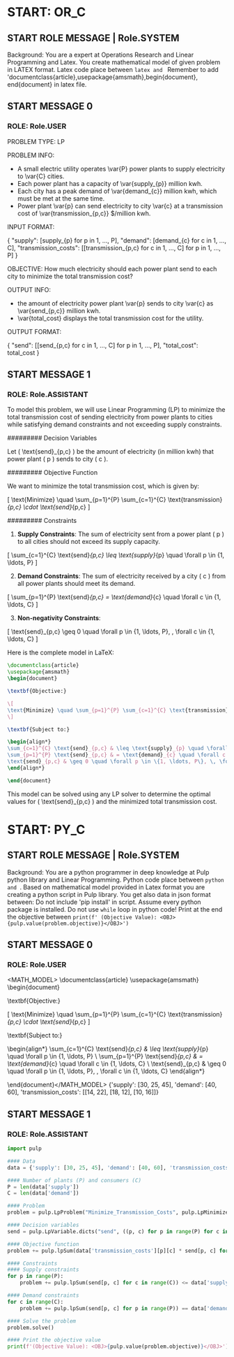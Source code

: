 # START: OR_C 
## START ROLE MESSAGE | Role.SYSTEM 
Background: You are a expert at Operations Research and Linear Programming and Latex. You create mathematical model of given problem in LATEX format. Latex code place between ```latex and ``` Remember to add 'documentclass{article},usepackage{amsmath},begin{document}, end{document} in latex file. 
## START MESSAGE 0 
### ROLE: Role.USER
<DESCRIPTION>
PROBLEM TYPE: LP

PROBLEM INFO:

- A small electric utility operates \var{P} power plants to supply electricity to \var{C} cities.
- Each power plant has a capacity of \var{supply_{p}} million kwh.
- Each city has a peak demand of \var{demand_{c}} million kwh, which must be met at the same time.
- Power plant \var{p} can send electricity to city \var{c} at a transmission cost of \var{transmission_{p,c}} $/million kwh.

INPUT FORMAT: 

{
    "supply": [supply_{p} for p in 1, ..., P],
    "demand": [demand_{c} for c in 1, ..., C],
    "transmission_costs": [[transmission_{p,c} for c in 1, ..., C] for p in 1, ..., P]
}

OBJECTIVE: How much electricity should each power plant send to each city to minimize the total transmission cost?

OUTPUT INFO:

- the amount of electricity power plant \var{p} sends to city \var{c} as \var{send_{p,c}} million kwh.
- \var{total_cost} displays the total transmission cost for the utility.

OUTPUT FORMAT:

{
    "send": [[send_{p,c} for c in 1, ..., C] for p in 1, ..., P],
    "total_cost": total_cost
}

</DESCRIPTION>


## START MESSAGE 1 
### ROLE: Role.ASSISTANT
To model this problem, we will use Linear Programming (LP) to minimize the total transmission cost of sending electricity from power plants to cities while satisfying demand constraints and not exceeding supply constraints.

######### Decision Variables

Let \( \text{send}_{p,c} \) be the amount of electricity (in million kwh) that power plant \( p \) sends to city \( c \).

######### Objective Function

We want to minimize the total transmission cost, which is given by:

\[
\text{Minimize} \quad \sum_{p=1}^{P} \sum_{c=1}^{C} \text{transmission}_{p,c} \cdot \text{send}_{p,c}
\]

######### Constraints

1. **Supply Constraints**: The sum of electricity sent from a power plant \( p \) to all cities should not exceed its supply capacity.

\[
\sum_{c=1}^{C} \text{send}_{p,c} \leq \text{supply}_{p} \quad \forall p \in \{1, \ldots, P\}
\]

2. **Demand Constraints**: The sum of electricity received by a city \( c \) from all power plants should meet its demand.

\[
\sum_{p=1}^{P} \text{send}_{p,c} = \text{demand}_{c} \quad \forall c \in \{1, \ldots, C\}
\]

3. **Non-negativity Constraints**: 

\[
\text{send}_{p,c} \geq 0 \quad \forall p \in \{1, \ldots, P\}, \, \forall c \in \{1, \ldots, C\}
\]

Here is the complete model in LaTeX:

```latex
\documentclass{article}
\usepackage{amsmath}
\begin{document}

\textbf{Objective:}

\[
\text{Minimize} \quad \sum_{p=1}^{P} \sum_{c=1}^{C} \text{transmission}_{p,c} \cdot \text{send}_{p,c}
\]

\textbf{Subject to:}

\begin{align*}
\sum_{c=1}^{C} \text{send}_{p,c} & \leq \text{supply}_{p} \quad \forall p \in \{1, \ldots, P\} \\
\sum_{p=1}^{P} \text{send}_{p,c} & = \text{demand}_{c} \quad \forall c \in \{1, \ldots, C\} \\
\text{send}_{p,c} & \geq 0 \quad \forall p \in \{1, \ldots, P\}, \, \forall c \in \{1, \ldots, C\}
\end{align*}

\end{document}
```

This model can be solved using any LP solver to determine the optimal values for \( \text{send}_{p,c} \) and the minimized total transmission cost.

# START: PY_C 
## START ROLE MESSAGE | Role.SYSTEM 
Background: You are a python programmer in deep knowledge at Pulp python library and Linear Programming. Python code place between ```python and ```. Based on mathematical model provided in Latex format you are creating a python script in Pulp library. You get also data in json format between: <DATA></DATA> Do not include 'pip install' in script. Assume every python package is installed. Do not use `while` loop in python code! Print at the end the objective between <OBJ></OBJ> `print(f' (Objective Value): <OBJ>{pulp.value(problem.objective)}</OBJ>')` 
## START MESSAGE 0 
### ROLE: Role.USER
<MATH_MODEL>
\documentclass{article}
\usepackage{amsmath}
\begin{document}

\textbf{Objective:}

\[
\text{Minimize} \quad \sum_{p=1}^{P} \sum_{c=1}^{C} \text{transmission}_{p,c} \cdot \text{send}_{p,c}
\]

\textbf{Subject to:}

\begin{align*}
\sum_{c=1}^{C} \text{send}_{p,c} & \leq \text{supply}_{p} \quad \forall p \in \{1, \ldots, P\} \\
\sum_{p=1}^{P} \text{send}_{p,c} & = \text{demand}_{c} \quad \forall c \in \{1, \ldots, C\} \\
\text{send}_{p,c} & \geq 0 \quad \forall p \in \{1, \ldots, P\}, \, \forall c \in \{1, \ldots, C\}
\end{align*}

\end{document}</MATH_MODEL>
<DATA>
{'supply': [30, 25, 45], 'demand': [40, 60], 'transmission_costs': [[14, 22], [18, 12], [10, 16]]}</DATA>


## START MESSAGE 1 
### ROLE: Role.ASSISTANT
```python
import pulp

#### Data
data = {'supply': [30, 25, 45], 'demand': [40, 60], 'transmission_costs': [[14, 22], [18, 12], [10, 16]]}

#### Number of plants (P) and consumers (C)
P = len(data['supply'])
C = len(data['demand'])

#### Problem
problem = pulp.LpProblem("Minimize_Transmission_Costs", pulp.LpMinimize)

#### Decision variables
send = pulp.LpVariable.dicts("send", ((p, c) for p in range(P) for c in range(C)), lowBound=0, cat='Continuous')

#### Objective function
problem += pulp.lpSum(data['transmission_costs'][p][c] * send[p, c] for p in range(P) for c in range(C))

#### Constraints
#### Supply constraints
for p in range(P):
    problem += pulp.lpSum(send[p, c] for c in range(C)) <= data['supply'][p]

#### Demand constraints
for c in range(C):
    problem += pulp.lpSum(send[p, c] for p in range(P)) == data['demand'][c]

#### Solve the problem
problem.solve()

#### Print the objective value
print(f'(Objective Value): <OBJ>{pulp.value(problem.objective)}</OBJ>')
```

